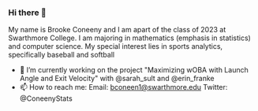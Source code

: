 ### Hi there 👋

My name is Brooke Coneeny and I am apart of the class of 2023 at Swarthmore College. 
I am majoring in mathematics (emphasis in statistics) and computer science.
My special interest lies in sports analytics, specifically baseball and softball 

- 🔭 I’m currently working on the project "Maximizing wOBA with Launch Angle and Exit Velocity" with @sarah_sult and @erin_franke
- 📫 How to reach me: 
Email: bconeen1@swarthmore.edu
Twitter: @ConeenyStats
